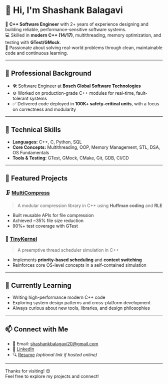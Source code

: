 # 👋 Hi, I'm Shashank Balagavi

🎯 **C++ Software Engineer** with 2+ years of experience designing and building reliable, performance-sensitive software systems.  
💻 Skilled in **modern C++ (14/17)**, multithreading, memory optimization, and testing with **GTest/GMock**.  
🚀 Passionate about solving real-world problems through clean, maintainable code and continuous learning.

---

## 💼 Professional Background

- 🛠️ Software Engineer at **Bosch Global Software Technologies**
- ⚙️ Worked on production-grade C++ modules for real-time, fault-tolerant systems
- ✅ Delivered code deployed in **100K+ safety-critical units**, with a focus on correctness and modularity

---

## 🔧 Technical Skills

- **Languages:** C++, C, Python, SQL  
- **Core Concepts:** Multithreading, OOP, Memory Management, STL, DSA, OS Fundamentals  
- **Tools & Testing:** GTest, GMock, CMake, Git, GDB, CI/CD

---

## 📂 Featured Projects

### 🗜️ [MultiCompress](https://github.com/shashankbbalagavi20/MultiCompress)  
> A modular compression library in C++ using **Huffman coding** and **RLE**  
- Built reusable APIs for file compression  
- Achieved ~35% file size reduction  
- 90%+ test coverage with GTest

### 🧵 [TinyKernel](https://github.com/shashankbbalagavi20/tiny_kernel)  
> A preemptive thread scheduler simulation in C++  
- Implements **priority-based scheduling** and **context switching**  
- Reinforces core OS-level concepts in a self-contained simulation

---

## 🌱 Currently Learning

- Writing high-performance modern C++ code
- Exploring system design patterns and cross-platform development  
- Always curious about new tools, libraries, and design philosophies

---

## 📫 Connect with Me

- 📧 Email: shashankbalagavi20@gmail.com  
- 🔗 [LinkedIn](https://www.linkedin.com/in/shashankbalagavi)  
- 🔍 [Resume](#) *(optional link if hosted online)*

---

Thanks for visiting! 😊  
Feel free to explore my projects and connect!
